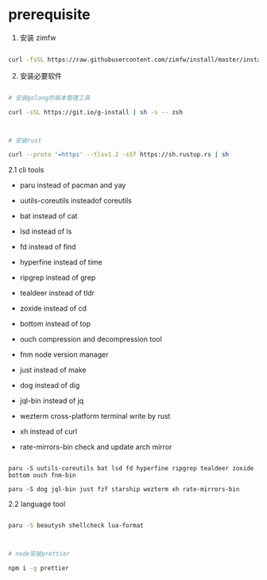 # prerequisite



1. 安装 zimfw



```bash

curl -fsSL https://raw.githubusercontent.com/zimfw/install/master/install.zsh | zsh

```



2. 安装必要软件



```bash

# 安装golang的版本管理工具

curl -sSL https://git.io/g-install | sh -s -- zsh



# 安装rust

curl --proto '=https' --tlsv1.2 -sSf https://sh.rustup.rs | sh

```



2.1 cli tools



- paru instead of pacman and yay

- uutils-coreutils insteadof coreutils

- bat instead of cat

- lsd instead of ls

- fd instead of find

- hyperfine instead of time

- ripgrep instead of grep

- tealdeer instead of tldr

- zoxide instead of cd

- bottom instead of top

- ouch compression and decompression tool

- fnm node version manager

- just instead of make

- dog instead of dig

- jql-bin instead of jq

- wezterm cross-platform terminal write by rust 

- xh instead of curl

- rate-mirrors-bin check and update arch mirror



```shell

paru -S uutils-coreutils bat lsd fd hyperfine ripgrep tealdeer zoxide bottom ouch fnm-bin

paru -S dog jql-bin just fzf starship wezterm xh rate-mirrors-bin

```



2.2 language tool

```bash

paru -S beautysh shellcheck lua-format



# node安装prettier

npm i -g prettier

```

